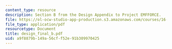 ```yaml
---
content_type: resource
description: Section B from the Design Appendix to Project EMFFORCE.
file: https://ol-ocw-studio-app-production.s3.amazonaws.com/courses/16-83x-space-systems-engineering-spring-2002-spring-2003/a9f8879b149a56cff52e91b309970425_design_final_b.pdf
file_type: application/pdf
resourcetype: Document
title: design_final_b.pdf
uid: a9f8879b-149a-56cf-f52e-91b309970425
---
```

